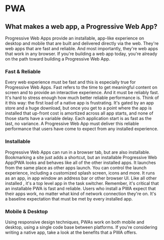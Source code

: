 # PWA

## What makes a web app, a Progressive Web App?
Progressive Web Apps provide an installable, app-like experience on desktop and mobile that are built and delivered directly via the web. They're web apps that are fast and reliable. And most importantly, they're web apps that work in any browser. If you're building a web app today, you're already on the path toward building a Progressive Web App.

### Fast & Reliable
Every web experience must be fast and this is especially true for Progressive Web Apps. Fast refers to the time to get meaningful content on screen and to provide an interactive experience.
And it must be reliably fast. It's hard to stress enough how much better reliable performance is. Think of it this way: the first load of a native app is frustrating. It's gated by an app store and a huge download, but once you get to a point where the app is installed that up-front cost is amortized across all app starts, and none of those starts have a variable delay. Each application start is as fast as the last, no variance. A Progressive Web App must deliver this reliable performance that users have come to expect from any installed experience.

### Installable
Progressive Web Apps can run in a browser tab, but are also installable. Bookmarking a site just adds a shortcut, but an installable Progressive Web App(PWA looks and behaves like all of the other installed apps. It launches from the same place as other apps launch. You can control the launch experience, including a customized splash screen, icons and more. It runs as an app, in app window an address bar or other browser UI. Like all other installed , it's a top level app in the task switcher.
Remember, it's critical that an installable PWA is fast and reliable. Users who install a PWA expect that their apps work, no matter what kind of network connection they're on. It's a baseline expectation that must be met by every installed app.

### Mobile & Desktop
Using responsive design techniques, PWAs work on both mobile and desktop, using a single code base between platforms. If you're considering writing a native app, take a look at the benefits that a PWA offers.

